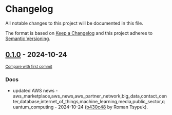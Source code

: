 # Changelog

All notable changes to this project will be documented in this file.

The format is based on [Keep a Changelog](http://keepachangelog.com/en/1.0.0/)
and this project adheres to [Semantic Versioning](http://semver.org/spec/v2.0.0.html).

<!-- insertion marker -->
## [0.1.0](https://github.com/tsypuk/aws-news/releases/tag/ver-2024-10-240.1.0) - 2024-10-24

<small>[Compare with first commit](https://github.com/tsypuk/aws-news/compare/ac1b5c44e0a9fb13705ae09181e5d5bcad7000b2...ver-2024-10-24)</small>

### Docs

- updated AWS news - aws_marketplace,aws_news,aws_partner_network,big_data,contact_center,database,internet_of_things,machine_learning,media,public_sector,quantum_computing - 2024-10-24 ([b430c48](https://github.com/tsypuk/aws-news/commit/b430c4887900fd0fedfce900048e40d13215823a) by Roman Tsypuk).

